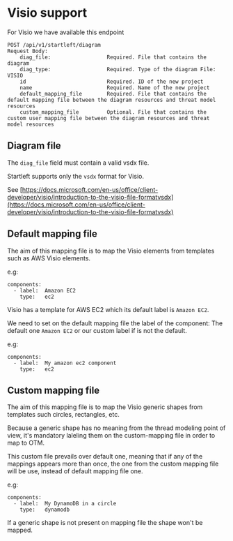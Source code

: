# Visio support
For Visio we have available this endpoint
```
POST /api/v1/startleft/diagram
Request Body:
    diag_file:                  Required. File that contains the diagram
    diag_type:                  Required. Type of the diagram File: VISIO
    id                          Required. ID of the new project
    name                        Required. Name of the new project
    default_mapping_file        Required. File that contains the default mapping file between the diagram resources and threat model resources
    custom_mapping_file         Optional. File that contains the custom user mapping file between the diagram resources and threat model resources
```

## Diagram file
The `diag_file` field must contain a valid vsdx file.

Startleft supports only the `vsdx` format for Visio. 

See [https://docs.microsoft.com/en-us/office/client-developer/visio/introduction-to-the-visio-file-formatvsdx](https://docs.microsoft.com/en-us/office/client-developer/visio/introduction-to-the-visio-file-formatvsdx)


## Default mapping file
The aim of this mapping file is to map the  Visio elements from templates such as AWS Visio elements.

e.g: 
```commandline
components:
  - label:  Amazon EC2
    type:   ec2
```

Visio has a template for AWS EC2 which its default label is ```Amazon EC2```.

We need to set on the default mapping file the label of the component: The default one ```Amazon EC2``` or our custom label if is not the default.

e.g: 
```commandline
components:
  - label:  My amazon ec2 component
    type:   ec2
```


## Custom mapping file
The aim of this mapping file is to map the Visio generic shapes from templates such circles, rectangles, etc.

Because a generic shape has no meaning from the thread modeling point of view, it's mandatory laleling them on the
custom-mapping file in order to map to OTM.

This custom file prevails over default one, meaning that if any of the mappings appears more than once,
the one from the custom mapping file will be use, instead of default mapping file one.

e.g:
```commandline
components:
  - label:  My DynamoDB in a circle
    type:   dynamodb
```

If a generic shape is not present on mapping file the shape won't be mapped.

